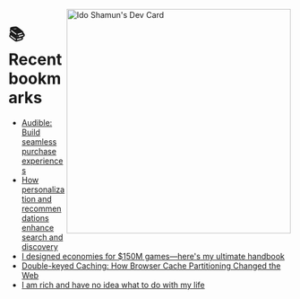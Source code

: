 <a href="https://app.daily.dev/idoshamun"><img src="https://api.daily.dev/devcards/v2/28849d86070e4c099c877ab6837c61f0.png?type=default&r=auy" align="right" width="400" alt="Ido Shamun's Dev Card"/></a>

# 📚 Recent bookmarks
<!-- BOOKMARKS:START -->
- [Audible: Build seamless purchase experiences](https://app.daily.dev/posts/1PRngASe9?utm_source=rss&utm_medium=bookmarks&utm_campaign=28849d86070e4c099c877ab6837c61f0)
- [How personalization and recommendations enhance search and discovery](https://app.daily.dev/posts/jCTXL2462?utm_source=rss&utm_medium=bookmarks&utm_campaign=28849d86070e4c099c877ab6837c61f0)
- [I designed economies for $150M games—here&#39;s my ultimate handbook](https://app.daily.dev/posts/YZwPt7zzq?utm_source=rss&utm_medium=bookmarks&utm_campaign=28849d86070e4c099c877ab6837c61f0)
- [Double-keyed Caching: How Browser Cache Partitioning Changed the Web](https://app.daily.dev/posts/ox0WymfLJ?utm_source=rss&utm_medium=bookmarks&utm_campaign=28849d86070e4c099c877ab6837c61f0)
- [I am rich and have no idea what to do with my life](https://app.daily.dev/posts/q7jtyCdbf?utm_source=rss&utm_medium=bookmarks&utm_campaign=28849d86070e4c099c877ab6837c61f0)
<!-- BOOKMARKS:END -->

